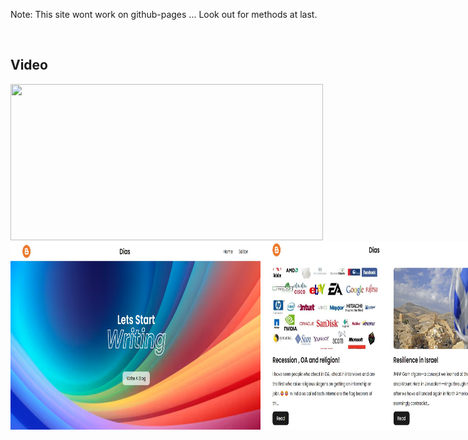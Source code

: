 Note: This site wont work on github-pages ... Look out for methods at last. <br>

<br>

<h2> Video </h2>
<div style="display:flex">
     <div style="flex:1;padding-right:1000px;">
          <img src="images_ss/Media1.gif" width="500" height="250"/>
     </div>
</div>
<div style="display:flex;">

<img src="images_ss/Screenshot%202024-07-05%20144534.jpg" alt="Screenshot Description" width="400">
<img src="images_ss/Screenshot%202024-07-05%20144558.jpg" alt="Screenshot Description" width="400">
<img src="images_ss/Screenshot%202024-07-05%20144620.jpg" alt="Screenshot Description" width="400">
<img src="images_ss/Screenshot%202024-07-05%20144852.jpg" alt="Screenshot Description" width="400">
<img src="images_ss/Screenshot%202024-07-05%20144944.jpg" alt="Screenshot Description" width="400">
# Blogging Site

## Description
A simple blogging site built with HTML, CSS, JavaScript, Express, and Node.js. This project demonstrates the basics of creating a server-side application and serves static files for the frontend.

## Prerequisites
Before you begin, ensure you have the following installed on your machine:
- Node.js (v14 or higher recommended)
- npm (comes with Node.js)

## Installation

1. **Clone the repository:**
    ```sh
    git clone https://github.com/your-username/blogging-site.git
    cd blogging-site
    ```

2. **Install dependencies:**
    ```sh
    npm install
    ```
3. ** Install more dependencies**
   ```sh
     npm i express.js nodemon express-fileupload

## Running the Application

1. **Start the server:**
    ```sh
    npm start
    ```

2. **Access the application:**
    Open your browser and navigate to `http://localhost:3000`.

## Project Structure



</div>
